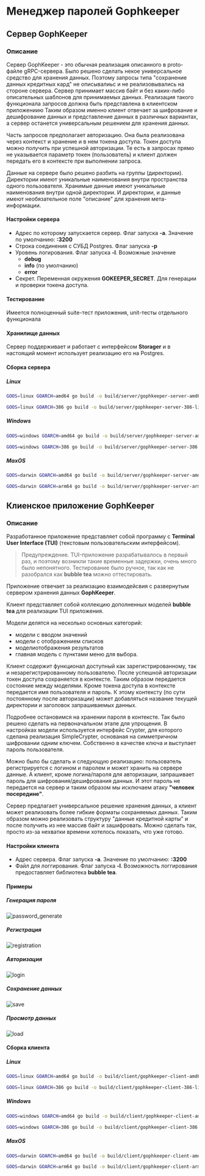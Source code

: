 # Менеджер паролей Gophkeeper

## Сервер GophKeeper
 
### Описание
Сервер GophKeeper - это обычная реализация описанного в proto-файле gRPC-сервера. Было решено сделать некое универсальное средство для хранения данных. Поэтому запросы типа "сохранение данных кредитных кард" не описывалиьс и не реализовывались на стороне сервера. Сервер принимает массив байт и без каких-либо описательных шаблонов для принимаемых данных. Реализация такого функционала запросов должна быть представлена в клиентском приложениию Таким образом именно клиент отвечает за шифрование и дешифрование данных и представление данных в различных вариантах, а сервер останется универсальным решением для хранения данных.

Часть запросов предполагает авторизацию. Она была реализована через контекст и хранение и в нем токена доступа. Токен доступа можно получить при успешной авторизации. Те есть в запросах прямо не указывается параметр токен (пользователь) и клиент должен передать его в контексте при выполнении запроса.

Данные на сервере было решено разбить на группы (директории). Директории имеют уникальные наименования внутри пространства одного пользователя. Хранимые данные имеют уникальные наименования внутри одной директории. И директории, и данные имеют необязательное поле "описание" для хранения мета-информации.
 
#### Настройки сервера
 + Адрес по которому запускается сервер. Флаг запуска **-a**. Значение по умолчанию: **:3200**
 + Строка соединения с СУБД Postgres. Флаг запуска **-p**
 + Уровень логирования. Флаг запуска **-l**. Возможные значение
   + **debug**
   + **info** (по умолчанию)
   + **error**
 + Секрет. Переменная окружения **GOKEEPER_SECRET**. Для генерации и проверки токена доступа.

#### Тестирование
Имеется полноценный suite-тест приложения, unit-тесты отдельного функционала

#### Хранилище данных
Сервер поддерживает и работает с интерфейсом **Storager** и в настоящий момент использует реализацию его на Postgres.

#### Сборка сервера
##### Linux
```bash 
GOOS=linux GOARCH=amd64 go build -o build/server/gophkeeper-server-amd64-linux -ldflags "-X main.buildVersion=v1.0 -X 'main.buildDate=$(date +'%Y/%m/%d %H:%M:%S')'" server/cmd/gophkeeper_server.go
```
```bash 
GOOS=linux GOARCH=386 go build -o build/server/gophkeeper-server-386-linux -ldflags "-X main.buildVersion=v1.0 -X 'main.buildDate=$(date +'%Y/%m/%d %H:%M:%S')'" server/cmd/gophkeeper_server.go
```
##### Windows
```bash 
GOOS=windows GOARCH=amd64 go build -o build/server/gophkeeper-server-amd64.exe -ldflags "-X main.buildVersion=v1.0 -X 'main.buildDate=$(date +'%Y/%m/%d %H:%M:%S')'" server/cmd/gophkeeper_server.go
```
```bash 
GOOS=windows GOARCH=386 go build -o build/server/gophkeeper-server-386.exe -ldflags "-X main.buildVersion=v1.0 -X 'main.buildDate=$(date +'%Y/%m/%d %H:%M:%S')'" server/cmd/gophkeeper_server.go
```
##### MaxOS
```bash 
GOOS=darwin GOARCH=amd64 go build -o build/server/gophkeeper-server-amd64-darwin -ldflags "-X main.buildVersion=v1.0 -X 'main.buildDate=$(date +'%Y/%m/%d %H:%M:%S')'" server/cmd/gophkeeper_server.go
```
```bash 
GOOS=darwin GOARCH=arm64 go build -o build/server/gophkeeper-server-arm64-darwin -ldflags "-X main.buildVersion=v1.0 -X 'main.buildDate=$(date +'%Y/%m/%d %H:%M:%S')'" server/cmd/gophkeeper_server.go
```

## Клиенское приложение GophKeeper

### Описание
Разработанное приложение представляет собой программу с **Terminal User Interface (TUI)** (текстовым пользовательским интерфейсом).

> Предупреждение. TUI-приложение разрабатывалось в первый раз, и поэтому возникли такие временные задержки, очень много было непонятного. Тестирование было ручное, так как не разобрался как **bubble tea** можно оттестировать.

Приложение отвечает за реализацию взаимодейсвия с развернутым сервером хранения данных **GophKeeper**. 

Клиент представляет собой коллекцию дополненных моделей **bubble tea** для реализации TUI приложения.

Модели делятся на несколько основных категорий: 
 + модели с вводом значений
 + модели с отображением списков
 + моделиотображения результатов 
 + главная модель с пунктами меню для выбора. 
 
Клиент содержит функционал доступный как зарегистрированному, так и незарегистрированному пользователю. После успешной авторизации токен доступа сохраняется в контексте. Таким образом передается состояние между моделями. Кроме токена доступа в контексте передается имя пользователя и пароль. К этому контексту (по сути постоянному после авторизации) может добавляться название текущей директории и заголовок запрашиваемых данных.

Подробнее остановимся на хранении пароля в контексте. Так было решено сделать на первоначальном этапе для упрощения. В настройках модели используется интерфейс Crypter, для которого сделана реализация SimpleCrypter, основаная на симметричном шифровании одним ключем. Собственно в качестве ключа и выступает пароль пользователя.

Можно было бы сделать и следующую реализацию: пользователь регистрируется с логином и паролем и может хранить на сервере данные. А клиент, кроме логина/пароля для авторизации, запрашивает пароль для шифрования/дешифрования данных. И этот пароль не передается на сервер и таким образом мы исключаем атаку **"человек посередине"**.

Сервер предлагает универсальное решение хранения данных, а клиент может реализовать более гибкие форматы сохраняемых данных. Таким образом можно реализовать структуру "данные кредитной карты" и после получить из нее массив байт и зашифровать. Можно сделать так, просто из-за нехватки времени хотелось показать, что уже готово.

#### Настройки клиента
 + Адрес сервера. Флаг запуска **-a**. Значение по умолчанию: **:3200**
 + Файл для логгирования. Флаг запуска **-l**. Возможность логгирования предоставляет библиотека **bubble tea**.

#### Примеры
##### Генерация пароля 
![password_generate](/images/password_generate.gif)
##### Регистрация 
![registration](/images/registration.gif)
##### Авторизация
![login](/images/login.gif)
##### Сохранение данных
![save](/images/save.gif)
##### Просмотр данных
![load](/images/load.gif)
 

#### Сборка клиента
##### Linux
```bash 
GOOS=linux GOARCH=amd64 go build -o build/client/gophkeeper-client-amd64-linux -ldflags "-X main.buildVersion=v1.0 -X 'main.buildDate=$(date +'%Y/%m/%d %H:%M:%S')'" client/cmd/gophkeeper_client.go 
```
```bash 
GOOS=linux GOARCH=386 go build -o build/client/gophkeeper-client-386-linux -ldflags "-X main.buildVersion=v1.0 -X 'main.buildDate=$(date +'%Y/%m/%d %H:%M:%S')'" client/cmd/gophkeeper_client.go
```
##### Windows
```bash 
GOOS=windows GOARCH=amd64 go build -o build/client/gophkeeper-client-amd64.exe -ldflags "-X main.buildVersion=v1.0 -X 'main.buildDate=$(date +'%Y/%m/%d %H:%M:%S')'" client/cmd/gophkeeper_client.go 
```
```bash 
GOOS=windows GOARCH=386 go build -o build/client/gophkeeper-client-386.exe -ldflags "-X main.buildVersion=v1.0 -X 'main.buildDate=$(date +'%Y/%m/%d %H:%M:%S')'" client/cmd/gophkeeper_client.go
```
##### MaxOS
```bash 
GOOS=darwin GOARCH=amd64 go build -o build/client/gophkeeper-client-amd64-darwin -ldflags "-X main.buildVersion=v1.0 -X 'main.buildDate=$(date +'%Y/%m/%d %H:%M:%S')'" client/cmd/gophkeeper_client.go 
```
```bash 
GOOS=darwin GOARCH=arm64 go build -o build/client/gophkeeper-client-arm64-darwin -ldflags "-X main.buildVersion=v1.0 -X 'main.buildDate=$(date +'%Y/%m/%d %H:%M:%S')'" client/cmd/gophkeeper_client.go
```
